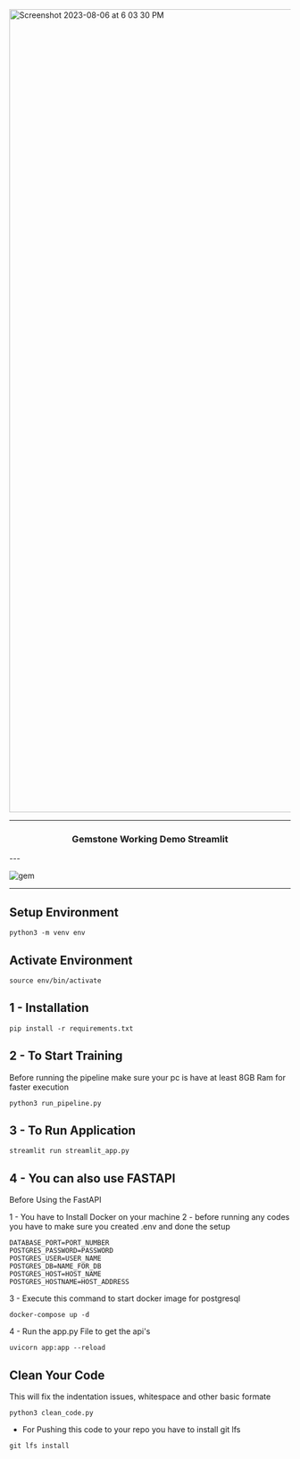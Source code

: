 <img width="1440" alt="Screenshot 2023-08-06 at 6 03 30 PM" src="https://github.com/thanseefpp/Gemstone-Price-Prediction/assets/62167887/8ff4ef58-0772-4984-a4bc-05471c4019cb">

---
<h3 align="center">Gemstone Working Demo Streamlit</h3>
---

![gem](https://github.com/thanseefpp/Gemstone-Price-Prediction/assets/62167887/8bdb312a-4da0-4f26-99af-c156c4544060)


---
## Setup Environment

```
python3 -m venv env
```

## Activate Environment

```
source env/bin/activate
```

## 1 - Installation

```
pip install -r requirements.txt
```

## 2 - To Start Training 

<p>
Before running the pipeline make sure your pc is have at least 8GB Ram for faster execution
</p>

```
python3 run_pipeline.py
```

## 3 - To Run Application

```
streamlit run streamlit_app.py
```

## 4 - You can also use FASTAPI
Before Using the FastAPI

1 - You have to Install Docker on your machine
2 - before running any codes you have to make sure you created .env and done the setup
```
DATABASE_PORT=PORT_NUMBER
POSTGRES_PASSWORD=PASSWORD
POSTGRES_USER=USER_NAME
POSTGRES_DB=NAME_FOR_DB
POSTGRES_HOST=HOST_NAME
POSTGRES_HOSTNAME=HOST_ADDRESS
```
3 - Execute this command to start docker image for postgresql

```
docker-compose up -d
```
4 - Run the app.py File to get the api's

```
uvicorn app:app --reload
```

## Clean Your Code

<p>
    This will fix the indentation issues, whitespace and other basic formate
</p>

```
python3 clean_code.py
```

- For Pushing this code to your repo you have to install git lfs

```
git lfs install
```